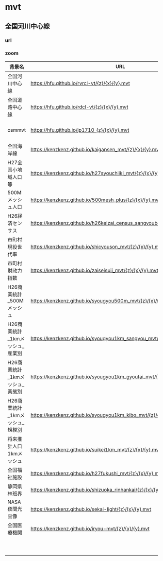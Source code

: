 # mvt

## 全国河川中心線
### url
### zoom

| 背景名 | URL | zoom | |
----|----|----|---- 
| 全国河川中心線 | https://hfu.github.io/rvrcl-vt/{z}/{x}/{y}.mvt | 〜14 |fuさん|
| 全国道路中心線 | https://hfu.github.io/rdcl-vt/{z}/{x}/{y}.mvt | 〜14 |fuさん|
| osmmvt | https://hfu.github.io/jp1710_{z}/{x}/{y}.mvt | 〜14 |fuさん|
| 全国海岸線 | https://kenzkenz.github.io/kaigansen_mvt/{z}/{x}/{y}.mvt | 〜14 ||
| H27全国小地域人口等 | https://kenzkenz.github.io/h27syouchiiki_mvt/{z}/{x}/{y}.mvt | 〜15 ||
| 500Mメッシュ人口 | https://kenzkenz.github.io/500mesh_plus/{z}/{x}/{y}.mvt | 〜15 ||
| H26経済センサス | https://kenzkenz.github.io/h26keizai_census_sangyoubetu_mvt/{z}/{x}/{y}.mvt | 〜15 ||
| 市町村現役世代率 | https://kenzkenz.github.io/shicyouson_mvt/{z}/{x}/{y}.mvt | 〜15 ||
| 市町村財政力指数 | https://kenzkenz.github.io/zaiseisuii_mvt/{z}/{x}/{y}.mvt | 〜15 ||
| H26商業統計_500Mメッシュ | https://kenzkenz.github.io/syougyou500m_mvt/{z}/{x}/{y}.mvt | 〜13 ||
| H26商業統計_1kmメッシュ_産業別 | https://kenzkenz.github.io/syougyou1km_sangyou_mvt/{z}/{x}/{y}.mvt | 〜13 ||
| H26商業統計_1kmメッシュ_業態別 | https://kenzkenz.github.io/syougyou1km_gyoutai_mvt/{z}/{x}/{y}.mvt | 〜13 ||
| H26商業統計_1kmメッシュ_規模別 | https://kenzkenz.github.io/syougyou1km_kibo_mvt/{z}/{x}/{y}.mvt" | 〜13 ||
| 将来推計人口1kmメッシュ | https://kenzkenz.github.io/suikei1km_mvt/{z}/{x}/{y}.mvt | 〜13 ||
| 全国福祉施設 | https://kenzkenz.github.io/h27fukushi_mvt/{z}/{x}/{y}.mvt | 〜15 ||
| 静岡県林班界 | https://kenzkenz.github.io/shizuoka_rinhankai/{z}/{x}/{y}.mvt | 〜15 ||
| NASA夜間光画像 | https://kenzkenz.github.io/sekai-light/{z}/{x}/{y}.mvt | 〜14 ||
| 全国医療機関 | https://kenzkenz.github.io/iryou-mvt/{z}/{x}/{y}.mvt | 〜15 ||
|  |  | 〜 ||
|  |  | 〜 ||
